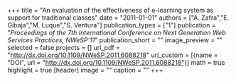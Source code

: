 +++
title = "An evaluation of the effectiveness of e-learning system as support for traditional classes"
date = "2011-01-01"
authors = ["A. Zafra","E. Gibaja","M. Luque","S. Ventura"]
publication_types = ["1"]
publication = "_Proceedings of the 7th International Conference on Next Generation Web Services Practices, NWeSP'11_"
publication_short = ""
image_preview = ""
selected = false
projects = []
url_pdf = "http://dx.doi.org/10.1109/NWeSP.2011.6088218"
url_custom = [{name = "DOI", url = "http://dx.doi.org/10.1109/NWeSP.2011.6088218"}]
math = true
highlight = true
[header]
image = ""
caption = ""
+++

